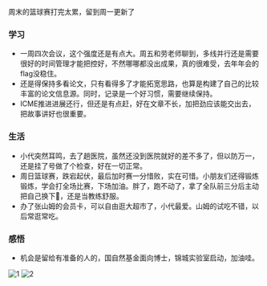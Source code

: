 周末的篮球赛打完太累，留到周一更新了

### 学习
- 一周四次会议，这个强度还是有点大。周五和劳老师聊到，多线并行还是需要很好的时间管理才能把控好，不然哪哪都没出成果，真的很难受，去年年会的flag没稳住。
- 还是得保持多看论文，只有看得多了才能拓宽思路，也算是构建了自己的比较丰富的论文信息源。同时，记录是一个好习惯，需要继续保持。
- ICME推进进展还行，但还是有点赶，好在文章不长，加把劲应该能交出去，把故事讲好也很重要。

### 生活
- 小代突然耳鸣，去了趟医院，虽然还没到医院就好的差不多了，但以防万一，还是挂了号做了个检查，好在一切正常。
- 周日篮球赛，跌宕起伏，最后加时赛一分惜败，实在可惜。小朋友们还得锻炼锻炼，学会打全场比赛，下场加油。胖了，跑不动了，拿了全队前三分后主动把自己换下🤣，还是当教练舒服。
- 办了张山姆的会员卡，可以自由逛大超市了，小代最爱。山姆的试吃不错，以后常逛常吃。


### 感悟
- 机会是留给有准备的人的，国自然基金面向博士，锦城实验室启动，加油哇。

![1](https://github.com/veekly/veekly.github.io/assets/152577482/37a31761-89ea-40ff-993f-0c4714558309)
![2](https://github.com/veekly/veekly.github.io/assets/152577482/872c71dd-c63c-4516-ac55-f40611c0d145)